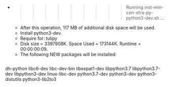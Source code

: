 * >>>>>>>>> Running inst-min-con-xtra-py-python3-dev.sh ...
  * After this operation, 117 MB of additional disk space will be used.
  * Install python3-dev.
  * Require for: tulipy
  * Disk size = 3397908K. Space Used = 173144K. Runtime = 00:00:00:09.
  * The following NEW packages will be installed:
  ```bash
dh-python libc6-dev libc-dev-bin libexpat1-dev libpython3.7
libpython3.7-dev libpython3-dev linux-libc-dev python3.7-dev python3-dev
python3-distutils python3-lib2to3
  ```
